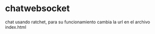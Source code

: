 # chatwebsocket
chat usando ratchet, para su funcionamiento cambia la url en el archivo index.html 
